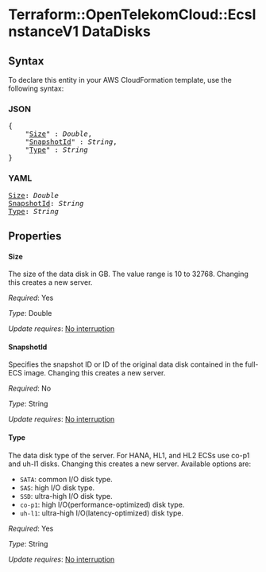 # Terraform::OpenTelekomCloud::EcsInstanceV1 DataDisks

## Syntax

To declare this entity in your AWS CloudFormation template, use the following syntax:

### JSON

<pre>
{
    "<a href="#size" title="Size">Size</a>" : <i>Double</i>,
    "<a href="#snapshotid" title="SnapshotId">SnapshotId</a>" : <i>String</i>,
    "<a href="#type" title="Type">Type</a>" : <i>String</i>
}
</pre>

### YAML

<pre>
<a href="#size" title="Size">Size</a>: <i>Double</i>
<a href="#snapshotid" title="SnapshotId">SnapshotId</a>: <i>String</i>
<a href="#type" title="Type">Type</a>: <i>String</i>
</pre>

## Properties

#### Size

The size of the data disk in GB. The value range is 10 to 32768.
Changing this creates a new server.

_Required_: Yes

_Type_: Double

_Update requires_: [No interruption](https://docs.aws.amazon.com/AWSCloudFormation/latest/UserGuide/using-cfn-updating-stacks-update-behaviors.html#update-no-interrupt)

#### SnapshotId

Specifies the snapshot ID or ID of the original data disk contained in the full-ECS image.
Changing this creates a new server.

_Required_: No

_Type_: String

_Update requires_: [No interruption](https://docs.aws.amazon.com/AWSCloudFormation/latest/UserGuide/using-cfn-updating-stacks-update-behaviors.html#update-no-interrupt)

#### Type

The data disk type of the server. For HANA, HL1, and HL2 ECSs use co-p1 and uh-l1 disks.
Changing this creates a new server. Available options are:
* `SATA`: common I/O disk type.
* `SAS`: high I/O disk type.
* `SSD`: ultra-high I/O disk type.
* `co-p1`: high I/O(performance-optimized) disk type.
* `uh-l1`: ultra-high I/O(latency-optimized) disk type.

_Required_: Yes

_Type_: String

_Update requires_: [No interruption](https://docs.aws.amazon.com/AWSCloudFormation/latest/UserGuide/using-cfn-updating-stacks-update-behaviors.html#update-no-interrupt)

